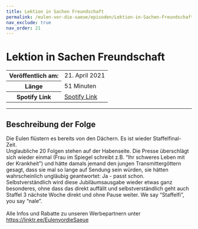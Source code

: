 ```yaml
---
title: Lektion in Sachen Freundschaft
permalink: /eulen-vor-die-saeue/episoden/Lektion-in-Sachen-Freundschaft
nav_exclude: true
nav_order: 21
---
```


# Lektion in Sachen Freundschaft
<table class="resp-table dcf-table dcf-table-responsive dcf-table-bordered dcf-table-striped dcf-w-100%">
                    <tbody>
                        <tr>
                            <th scope="row">Veröffentlich am:</th>
                            <td data-label="Veröffentlich am:">21. April 2021</td>
                        </tr>
                        <tr>
                            <th scope="row">Länge </th>
                            <td data-label="Länge ">51 Minuten</td>
                        </tr><tr>
                                <th scope="row">Spotify Link</th>
                                <td data-label="Spotify Link"><a href="https://open.spotify.com/episode/46yHjCJMI3mfk31Fb1vCv7">Spotify Link</a></td>
                            </tr></tbody>
                </table>

***

## Beschreibung der Folge

<div>
Die Eulen flüstern es bereits von den Dächern. Es ist wieder Staffelfinal-Zeit.  <br> Unglaubliche 20 Folgen stehen auf der Habenseite. Die Presse überschlägt sich wieder einmal (Frau im Spiegel schreibt z.B. “Ihr schweres Leben mit der Krankheit”) und hätte damals jemand den jungen Transmittergöttern gesagt, dass sie mal so lange auf Sendung sein würden, sie hätten wahrscheinlich ungläubig geantwortet: Ja - passt schon. <br> Selbstverständlich wird diese Jubiläumsausgabe wieder etwas ganz besonderes, ohne dass das direkt auffällt und selbstverständlich geht auch Staffel 3 nächste Woche direkt und ohne Pause weiter. We say “Staffelfi”, you say “nale”.  <br>  <br> Alle Infos und Rabatte zu unseren Werbepartnern unter <a href="https://linktr.ee/EulenvordieSaeue">https://linktr.ee/EulenvordieSaeue</a>  
</div>

